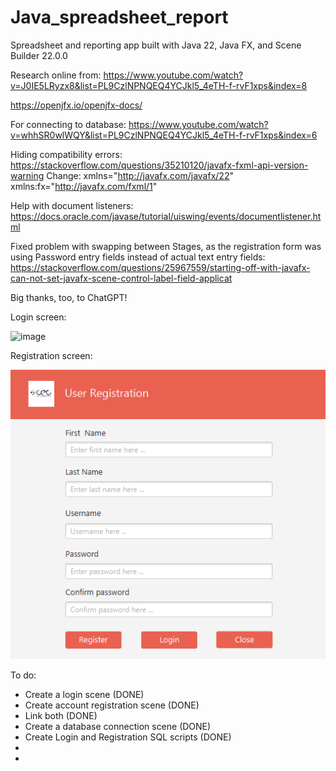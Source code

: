 # Java_spreadsheet_report
 Spreadsheet and reporting app built with Java 22, Java FX, and Scene Builder 22.0.0

Research online from:
https://www.youtube.com/watch?v=J0IE5LRyzx8&list=PL9CzlNPNQEQ4YCJkl5_4eTH-f-rvF1xps&index=8

https://openjfx.io/openjfx-docs/

For connecting to database:
https://www.youtube.com/watch?v=whhSR0wlWQY&list=PL9CzlNPNQEQ4YCJkl5_4eTH-f-rvF1xps&index=6

Hiding compatibility errors:
https://stackoverflow.com/questions/35210120/javafx-fxml-api-version-warning
Change: xmlns="http://javafx.com/javafx/22" xmlns:fx="http://javafx.com/fxml/1"

Help with document listeners:
https://docs.oracle.com/javase/tutorial/uiswing/events/documentlistener.html

Fixed problem with swapping between Stages, as the registration form was using Password entry fields instead of actual text entry fields:
https://stackoverflow.com/questions/25967559/starting-off-with-javafx-can-not-set-javafx-scene-control-label-field-applicat

Big thanks, too, to ChatGPT!

Login screen:

![image](https://github.com/user-attachments/assets/c188784a-68f4-4137-80a5-da7fe3a7e809)

Registration screen:

![img.png](img.png)


To do:

- Create a login scene (DONE)
- Create account registration scene (DONE)
- Link both (DONE)
- Create a database connection scene (DONE)
- Create Login and Registration SQL scripts (DONE)
- 
- 
